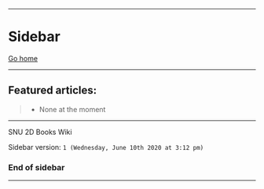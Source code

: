 ***

# Sidebar

[Go home](https://github.com/seanpm2001/SNU_2D_Books/wiki/)

***

## Featured articles:

> * None at the moment

***

SNU 2D Books Wiki

Sidebar version: `1 (Wednesday, June 10th 2020 at 3:12 pm)`

### End of sidebar

***

